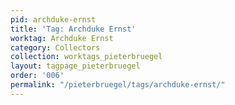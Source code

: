 ```yaml
---
pid: archduke-ernst
title: 'Tag: Archduke Ernst'
worktag: Archduke Ernst
category: Collectors
collection: worktags_pieterbruegel
layout: tagpage_pieterbruegel
order: '006'
permalink: "/pieterbruegel/tags/archduke-ernst/"
---
```


